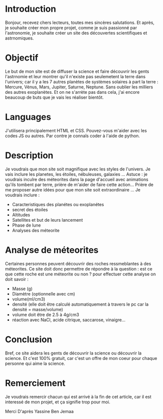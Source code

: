 # Introduction
Bonjour, recevez chers lecteurs, toutes mes sincères salutations.
Et après, je souhaite créer mon propre projet, comme je suis passionné par l'astronomie, je souhaite créer un site des découvertes scientifiques et astrnomiques.
# Objectif
Le but de mon site est de diffuser la science et faire découvrir les gents l'astrnomie et leur montrer qu'il n'existe pas seulemetent la terre dans l'univers; car il y a les 7 autres planètes de systèmes solaires à part la terre : Mercure, Vénus, Mars, Jupiter, Saturne, Neptune. Sans oublier les milliers des autres exoplanètes. Et on ne s'arrète pas dans cela, j'ai encore beaucoup de buts que je vais les réaliser bientôt.
# Languages
J'utilisera principalement HTML et CSS. Pouvez-vous m'aider avec les codes JS ou autres. Par contre je connaîs coder à l'aide de python.
# Description
Je voudrais que mon site soit magnifique avec les styles de l'univers. Je vais inclure les planetes, les étoiles, nébuleuses, galaxies ...
Astuce : je voudrais inculre des méteorites dans la page d'accueil avec animations qu'ils tombent par terre, prière de m'aider de faire cette action...
Prière de me proposer autre idées pour que mon site soit extraordinaire ...
Je voudrais inclure : 
- Caracteristiques des planétes ou exoplanétes
- secret des étoiles
- Altitudes
- Satellites et but de leurs lancement
- Phase de lune
- Analyses des méteorite
# Analyse de méteorites
Certaines personnes peuvent découvrir des roches ressmeblantes à des méteorites. Ce site doit donc permettre de répondre à la question : est ce que cette roche est une méteorite ou non ?
pour effectuer cette analyse on doit savoir :

- Masse (g)
- Diamètre (optionnelle avec cm)
- volume(ml/cm3)
- densité (elle doit être calculé automatiquement à travers le pc car la densité = masse/volume)
- volume doit être de 2.5 à 4g/cm3
- réaction avec NaCl, acide citrique, saccarose, vinaigre...

# Conclusion
Bref, ce site aidera les gents de découvrir la science ou découvrir la science. Et c'est 100% gratuit, car c'est un offre de mon coeur pour chaque personne qui aime la science.
# Remerciement
Je voudrais remercir chacun qui est arrivé à la fin de cet article, car il est interessé de mon projet, et ça signifie trop pour moi.

Merci
D'après Yassine Ben Jemaa
